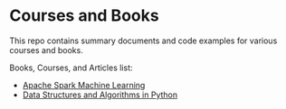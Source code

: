 # Courses and Books
This repo contains summary documents and code examples for various courses and books.

Books, Courses, and Articles list: 
- [Apache Spark Machine Learning](https://github.com/dimastatz/courses-and-books/tree/master/spark-ml)
- [Data Structures and Algorithms in Python](https://github.com/dimastatz/courses-and-books/tree/master/python-data-structures)

